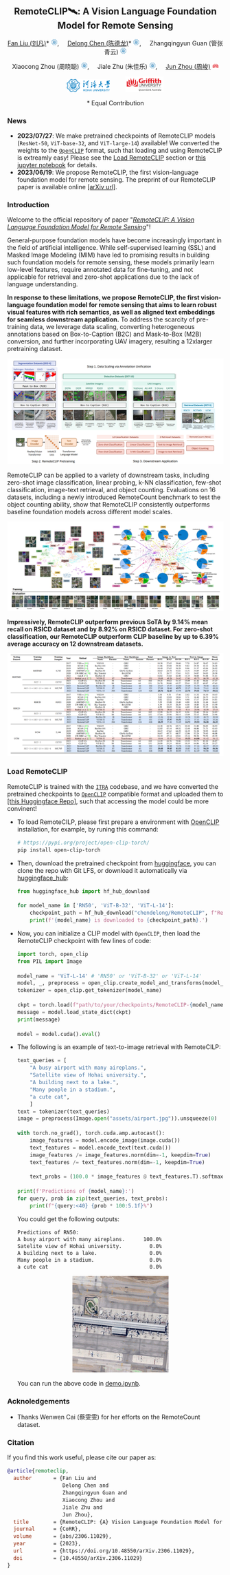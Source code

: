 <div align="center">

## RemoteCLIP🛰️: A Vision Language Foundation Model for Remote Sensing

[Fan Liu (刘凡)](https://multimodality.group/author/%E5%88%98%E5%87%A1/)*
<img src="assets/hhu_logo.png" alt="Logo" width="15">, &nbsp; &nbsp; 
[Delong Chen (陈德龙)](https://chendelong.world/)*
<img src="assets/hhu_logo.png" alt="Logo" width="15">, &nbsp; &nbsp; 
Zhangqingyun Guan (管张青云)
<img src="assets/hhu_logo.png" alt="Logo" width="15">

Xiaocong Zhou (周晓聪)
<img src="assets/hhu_logo.png" alt="Logo" width="15">, &nbsp; &nbsp; 
Jiale Zhu (朱佳乐)
<img src="assets/hhu_logo.png" alt="Logo" width="15">, &nbsp; &nbsp; 
[Jun Zhou (周峻)](https://experts.griffith.edu.au/7205-jun-zhou) 
<img src="assets/griffith_logo.png" alt="Logo" width="15">

<img src="assets/hhu_logo_text.png" alt="Logo" width="100"> &nbsp; &nbsp;  &nbsp; &nbsp; 
<img src="assets/griffith_logo_text.png" alt="Logo" width="90">

\* Equal Contribution

</div>


### News

- **2023/07/27**: We make pretrained checkpoints of RemoteCLIP models (`ResNet-50`, `ViT-base-32`, and `ViT-large-14`) available! We converted the weights to the [`OpenCLIP`](https://github.com/mlfoundations/open_clip) format, such that loading and using RemoteCLIP is extreamly easy! Please see the [Load RemoteCLIP](#load-remoteclip) section or [this jupyter notebook](demo.ipynb) for details.
- **2023/06/19**: We propose RemoteCLIP, the first vision-language foundation model for remote sensing. The preprint of our RemoteCLIP paper is available online [[arXiv url]](https://arxiv.org/abs/2306.11029).

### Introduction

Welcome to the official repository of paper "[*RemoteCLIP: A Vision Language Foundation Model for Remote Sensing*](https://arxiv.org/abs/2306.11029)"! 

General-purpose foundation models have become increasingly important in the field of artificial intelligence. While self-supervised learning (SSL) and Masked Image Modeling (MIM) have led to promising results in building such foundation models for remote sensing, these models primarily learn low-level features, require annotated data for fine-tuning, and not applicable for retrieval and zero-shot applications due to the lack of language understanding. 

**In response to these limitations, we propose RemoteCLIP, the first vision-language foundation model for remote sensing that aims to learn robust visual features with rich semantics, as well as aligned text embeddings for seamless downstream application.** To address the scarcity of pre-training data, we leverage data scaling, converting heterogeneous annotations based on Box-to-Caption (B2C) and Mask-to-Box (M2B) conversion, and further incorporating UAV imagery, resulting a 12xlarger pretraining dataset. 

![](assets/figure-2.png)

RemoteCLIP can be applied to a variety of downstream tasks, including zero-shot image classification, linear probing, k-NN classification, few-shot classification, image-text retrieval, and object counting. Evaluations on 16 datasets, including a newly introduced RemoteCount benchmark to test the object counting ability, show that RemoteCLIP consistently outperforms baseline foundation models across different model scales. 

![](assets/figure-5.png)

**Impressively, RemoteCLIP outperform previous SoTA by 9.14% mean recall on RSICD dataset and by 8.92% on RSICD dataset</u>. For zero-shot classification, our RemoteCLIP outperform CLIP baseline by up to 6.39% average accuracy on 12 downstream datasets.**

![](assets/table-2.png)


### Load RemoteCLIP

RemoteCLIP is trained with the [`ITRA`](https://itra.readthedocs.io) codebase, and we have converted the pretrained checkpoints to [`OpenCLIP`](https://github.com/mlfoundations/open_clip) compatible format and uploaded them to [[this Huggingface Repo]](https://huggingface.co/chendelong/RemoteCLIP/tree/main), such that accessing the model could be more convinent!

- To load RemoteCILP, please first prepare a environment with [OpenCLIP](https://github.com/mlfoundations/open_clip) installation, for example, by runing this command:

    ```bash
    # https://pypi.org/project/open-clip-torch/
    pip install open-clip-torch
    ```

- Then, download the pretrained checkpoint from [huggingface](https://huggingface.co/chendelong/RemoteCLIP/tree/main), you can clone the repo with Git LFS, or download it automatically via [huggingface_hub](https://github.com/huggingface/huggingface_hub):

    ```python
    from huggingface_hub import hf_hub_download

    for model_name in ['RN50', 'ViT-B-32', 'ViT-L-14']:
        checkpoint_path = hf_hub_download("chendelong/RemoteCLIP", f"RemoteCLIP-{model_name}.pt", cache_dir='checkpoints')
        print(f'{model_name} is downloaded to {checkpoint_path}.')

    ```

- Now, you can initialize a CLIP model with `OpenCLIP`, then load the RemoteCLIP checkpoint with few lines of code:

    ```python
    import torch, open_clip
    from PIL import Image

    model_name = 'ViT-L-14' # 'RN50' or 'ViT-B-32' or 'ViT-L-14'
    model, _, preprocess = open_clip.create_model_and_transforms(model_name)
    tokenizer = open_clip.get_tokenizer(model_name)

    ckpt = torch.load(f"path/to/your/checkpoints/RemoteCLIP-{model_name}.pt", map_location="cpu")
    message = model.load_state_dict(ckpt)
    print(message)

    model = model.cuda().eval()
    ```

- The following is an example of text-to-image retrieval with RemoteCILP:

    ```python
    text_queries = [
        "A busy airport with many aireplans.", 
        "Satellite view of Hohai university.", 
        "A building next to a lake.", 
        "Many people in a stadium.", 
        "a cute cat",
        ]
    text = tokenizer(text_queries)
    image = preprocess(Image.open("assets/airport.jpg")).unsqueeze(0)

    with torch.no_grad(), torch.cuda.amp.autocast():
        image_features = model.encode_image(image.cuda())
        text_features = model.encode_text(text.cuda())
        image_features /= image_features.norm(dim=-1, keepdim=True)
        text_features /= text_features.norm(dim=-1, keepdim=True)

        text_probs = (100.0 * image_features @ text_features.T).softmax(dim=-1).cpu().numpy()[0]

    print(f'Predictions of {model_name}:')
    for query, prob in zip(text_queries, text_probs):
        print(f"{query:<40} {prob * 100:5.1f}%")
    ```

    You could get the following outputs:
    ```
    Predictions of RN50:
    A busy airport with many aireplans.      100.0%
    Satelite view of Hohai university.         0.0%
    A building next to a lake.                 0.0%
    Many people in a stadium.                  0.0%
    a cute cat                                 0.0%
    ```

    <div align="center">
    <img src="assets/airport.jpg" alt="airport" width="224">
    </div>

    You can run the above code in [demo.ipynb](demo.ipynb).


### Acknoledgements

- Thanks Wenwen Cai (蔡雯雯) for her efforts on the RemoteCount dataset.

### Citation

If you find this work useful, please cite our paper as:

```bibtex
@article{remoteclip,
  author       = {Fan Liu and
                  Delong Chen and
                  Zhangqingyun Guan and
                  Xiaocong Zhou and
                  Jiale Zhu and
                  Jun Zhou},
  title        = {RemoteCLIP: {A} Vision Language Foundation Model for Remote Sensing},
  journal      = {CoRR},
  volume       = {abs/2306.11029},
  year         = {2023},
  url          = {https://doi.org/10.48550/arXiv.2306.11029},
  doi          = {10.48550/arXiv.2306.11029}
}
```
